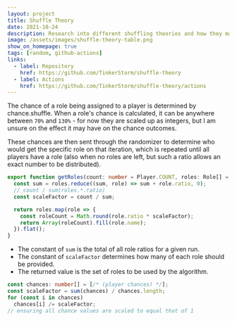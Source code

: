 ```yaml
---
layout: project
title: Shuffle Theory
date: 2021-10-24
description: Research into different shuffling theories and how they may effect a service as it scales across shards and clusters.
image: /assets/images/shuffle-theory-table.png
show_on_homepage: true
tags: [random, github-actions]
links:
  - label: Repository
    href: https://github.com/TinkerStorm/shuffle-theory
  - label: Actions
    href: https://github.com/TinkerStorm/shuffle-theory/actions
---
```


The chance of a role being assigned to a player is determined by chance.shuffle. When a role's chance is calculated, it can be anywhere between `70%` and `130%` - for now they are scaled up as integers, but I am unsure on the effect it may have on the chance outcomes.

These chances are then sent through the randomizer to determine who would get the specific role on that iteration, which is repeated until all players have a role (also when no roles are left, but such a ratio allows an exact number to be distributed).

```ts
export function getRoles(count: number = Player.COUNT, roles: Role[] = defaultRoles): string[] {
  const sum = roles.reduce((sum, role) => sum + role.ratio, 0);
  // count / sum(roles.*.ratio)
  const scaleFactor = count / sum;

  return roles.map(role => {
    const roleCount = Math.round(role.ratio * scaleFactor);
    return Array(roleCount).fill(role.name);
  }).flat();
}
```

- The constant of `sum` is the total of all role ratios for a given run.
- The constant of `scaleFactor` determines how many of each role should be provided.
- The returned value is the set of roles to be used by the algorithm.

```ts
const chances: number[] = [/* (player chances) */];
const scaleFactor = sum(chances) / chances.length;
for (const i in chances)
  chances[i] /= scaleFactor;
// ensuring all chance values are scaled to equal that of 1
```